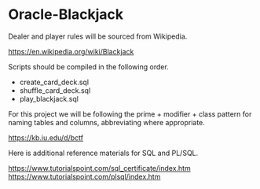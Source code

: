 # Oracle-Blackjack

Dealer and player rules will be sourced from Wikipedia.

https://en.wikipedia.org/wiki/Blackjack

Scripts should be compiled in the following order.
* create_card_deck.sql
* shuffle_card_deck.sql
* play_blackjack.sql

For this project we will be following the prime + modifier + class pattern for naming tables and columns, abbreviating where appropriate.

https://kb.iu.edu/d/bctf

Here is additional reference materials for SQL and PL/SQL.

https://www.tutorialspoint.com/sql_certificate/index.htm
https://www.tutorialspoint.com/plsql/index.htm
